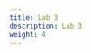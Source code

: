 ```yaml
---
title: Lab 3
description: Lab 3
weight: 4
---
```


<!DOCTYPE HTML>

<html>
    <script src="//katacoda.com/embed.js"></script>
    <div id="katacoda-lab-module" 
    data-katacoda-id="falco/courses/falco/falco-falcosidekick"
    data-katacoda-color="#00aec7" 
    data-katacoda-secondary="403F4C" 
    data-katacoda-font="Open Sans" 
    data-katacoda-fontheader="Open Sans"
    data-katacoda-ctaurl="https://falco.org/labs/"
    data-katacoda-hidetitle="true"
    style="height: 100%; padding-top: 64px; padding-left: 0px; padding-bottom: 0px;"></div>
</html>